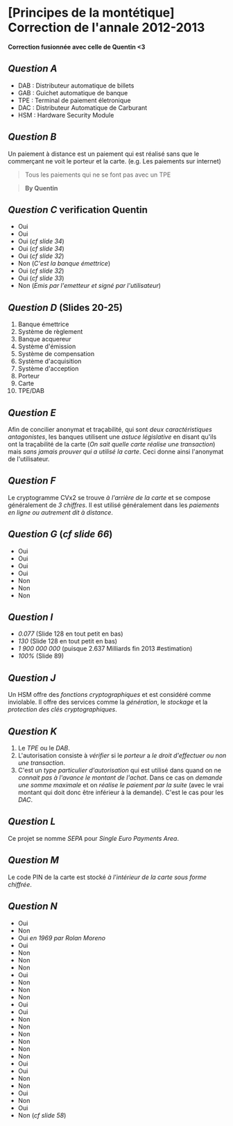 # [Principes de la montétique] Correction de l'annale 2012-2013
**Correction fusionnée avec celle de Quentin <3**

## _Question A_
- DAB : Distributeur automatique de billets
- GAB : Guichet automatique de banque
- TPE : Terminal de paiement életronique
- DAC : Distributeur Automatique de Carburant
- HSM : Hardware Security Module

## _Question B_
Un paiement à distance est un paiement qui est réalisé sans que le commerçant ne voit le porteur et la carte. (e.g. Les paiements sur internet)

> Tous les paiements qui ne se font pas avec un TPE

> **By Quentin**

## _Question C_ **verification Quentin**
- Oui
- Oui
- Oui (_cf slide 34_)
- Oui (_cf slide 34_)
- Oui (_cf slide 32_)
- Non (_C'est la banque émettrice_)
- Oui (_cf slide 32_)
- Oui (_cf slide 33_)
- Non (_Emis par l'emetteur et signé par l'utilisateur_)

## _Question D_ (**Slides 20-25**)
1. Banque émettrice
2. Système de règlement
3. Banque acquereur
4. Système d'émission
5. Système de compensation
6. Système d'acquisition
7. Système d'acception
8. Porteur
9. Carte
10. TPE/DAB

## _Question E_
Afin de concilier anonymat et traçabilité, qui sont _deux caractéristiques antagonistes_, les banques utilisent une _astuce législative_ en disant qu'ils ont la traçabilité de la carte (_On sait quelle carte réalise une transaction_) mais _sans jamais prouver qui a utilisé la carte_. Ceci donne ainsi l'anonymat de l'utilisateur.

## _Question F_
Le cryptogramme CVx2 se trouve _à l'arrière de la carte_ et se compose généralement de _3 chiffres_. Il est utilisé généralement dans les _paiements en ligne ou autrement dit à distance_.

## _Question G_ (*cf slide 66*)
- Oui
- Oui
- Oui
- Oui
- Non
- Non
- Non

## _Question I_
- _0.077_ (Slide 128 en tout petit en bas)
- _130_ (Slide 128 en tout petit en bas)
- _1 900 000 000_ (puisque 2.637 Milliards fin 2013 #estimation)
- _100%_ (Slide 89)

## _Question J_
Un HSM offre des _fonctions cryptographiques_ et est considéré comme inviolable. Il offre des services comme la _génération_, le _stockage_ et la _protection des clés cryptographiques_.

## _Question K_
1. Le _TPE_ ou le _DAB_.
2. L'autorisation consiste à _vérifier_ si le _porteur_ a _le droit d'effectuer ou non une transaction_.
3. C'est un _type particulier d'autorisation_ qui est utilisé dans quand on ne _connait pas à l'avance le montant de l'achat_. Dans ce cas on _demande une somme maximale_ et on _réalise le paiement par la suite_ (avec le vrai montant qui doit donc être inférieur à la demande). C'est le cas pour les _DAC_.

## _Question L_
Ce projet se nomme _SEPA_ pour _Single Euro Payments Area_.

## _Question M_
Le code PIN de la carte est stocké _à l'intérieur de la carte sous forme chiffrée_.

## _Question N_
- Oui
- Non
- Oui _en 1969 par Rolan Moreno_
- Oui
- Non
- Non
- Non
- Oui
- Non
- Non
- Non
- Oui
- Oui
- Non
- Non
- Non
- Non
- Non
- Non
- Oui
- Oui
- Non
- Non
- Oui
- Non
- Oui
- Non (_cf slide 58_)
